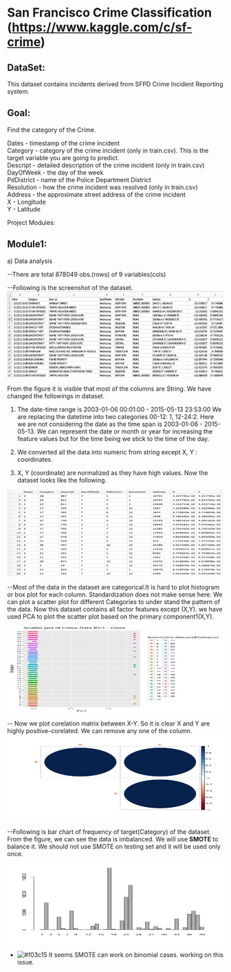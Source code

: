 San Francisco Crime Classification (https://www.kaggle.com/c/sf-crime)
==================================

DataSet:
---------
This dataset contains incidents derived from SFPD Crime Incident Reporting system. 

Goal:
------
Find the category of the Crime.

Dates - timestamp of the crime incident<br>
Category - category of the crime incident (only in train.csv). This is the target variable you are going to predict.<br>
Descript - detailed description of the crime incident (only in train.csv)<br>
DayOfWeek - the day of the week<br>
PdDistrict - name of the Police Department District<br>
Resolution - how the crime incident was resolved (only in train.csv)<br>
Address - the approximate street address of the crime incident <br>
X - Longitude<br>
Y - Latitude<br>


Project Modules:

Module1:
--------------------------------------------
a) Data analysis

--There are total 878049 obs.(rows) of  9 variables(cols)</br>

--Following is the screenshot of the dataset.
<img width="600" height="200" alt="data_screenshot" src="https://github.com/jaydeepchakraborty/kaggle_SFCrime/blob/master/img/DataScreenShot.png"/>

From the figure it is visible that most of the columns are String. We have changed the followings in dataset.
1) The date-time range is 2003-01-06 00:01:00 - 2015-05-13 23:53:00
We are replacing the datetime into two categories 00-12: 1, 12-24:2. Here we are not considering the date as the time span is 2003-01-06 - 2015-05-13. We can represent the date or month or year for increasing the feature values but for the time being we stick to the time of the day.

2) We converted all the data into numeric from string except X, Y : coordinates.

3) X, Y (coordinate) are normalized as they have high values. Now the dataset looks like the following.

<img width="600" height="200" alt="data_screenshot" src="https://github.com/jaydeepchakraborty/kaggle_SFCrime/blob/master/img/DataScreenShotUpdated.png"/>


--Most of the data in the dataset are categorical.It is hard to plot histogram or box plot for each column. Standardization does not make sense here. We can plot a scatter plot for different Categories to under stand the pattern of the data. Now this dataset contains all factor features except (X,Y). we have used PCA to plot the scatter plot based on the primary component1(X,Y).

<img width="600" height="200" alt="data_screenshot" src="https://github.com/jaydeepchakraborty/kaggle_SFCrime/blob/master/img/pca_.jpeg"/>

-- Now we plot corelation matrix between X-Y. So it is clear X and Y are highly positive-corelated. We can remove any one of the column.
<img width="600" height="200" alt="data_screenshot" src="https://github.com/jaydeepchakraborty/kaggle_SFCrime/blob/master/img/corr_.jpeg"/>


--Following is bar chart of frequency of target(Category) of the dataset. From the figure, we can see the data is imbalanced. We will use <b>SMOTE</b> to balance it. We should not use SMOTE on testing set and it will be used only once.
<img width="600" height="200" alt="data_screenshot" src="https://github.com/jaydeepchakraborty/kaggle_SFCrime/blob/master/img/df_.jpeg"/>

- ![#f03c15](https://placehold.it/15/f03c15/000000?text=+) It seems SMOTE can work on binomial cases. working on this issue.



